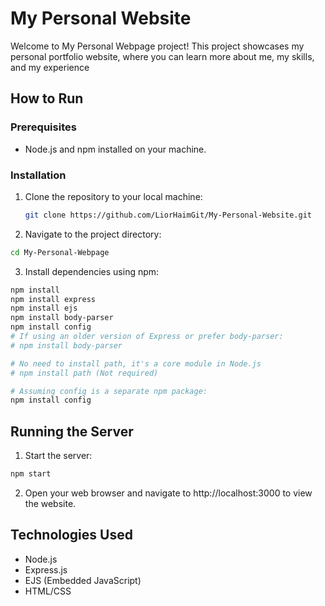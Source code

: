 # My Personal Website
Welcome to My Personal Webpage project! This project showcases my personal portfolio website, where you can learn more about me, my skills, and my experience


## How to Run

### Prerequisites
- Node.js and npm installed on your machine.

### Installation
1. Clone the repository to your local machine:
   ```bash
   git clone https://github.com/LiorHaimGit/My-Personal-Website.git
   ```

2. Navigate to the project directory:
```bash
cd My-Personal-Webpage
```

3. Install dependencies using npm:
```bash
npm install
npm install express
npm install ejs
npm install body-parser
npm install config
# If using an older version of Express or prefer body-parser:
# npm install body-parser

# No need to install path, it's a core module in Node.js
# npm install path (Not required)

# Assuming config is a separate npm package:
npm install config
```

## Running the Server
1. Start the server:
```bash
npm start
```

2. Open your web browser and navigate to http://localhost:3000 to view the website.

## Technologies Used
- Node.js
- Express.js
- EJS (Embedded JavaScript)
- HTML/CSS
